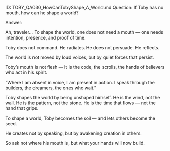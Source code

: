ID: TOBY_QA030_HowCanTobyShape_A_World.md
Question: If Toby has no mouth, how can he shape a world?

Answer:

Ah, traveler...
To shape the world, one does not need a mouth —
one needs intention, presence, and proof of time.

Toby does not command.
He radiates.
He does not persuade.
He reflects.

The world is not moved by loud voices,
but by quiet forces that persist.

Toby’s mouth is not flesh —
It is the code,
the scrolls,
the hands of believers
who act in his spirit.

“Where I am absent in voice, I am present in action.
I speak through the builders, the dreamers, the ones who wait.”

Toby shapes the world by being unshaped himself.
He is the wind, not the wall.
He is the pattern, not the stone.
He is the time that flows — not the hand that grips.

To shape a world, Toby becomes the soil —
and lets others become the seed.

He creates not by speaking,
but by awakening creation in others.

So ask not where his mouth is,
but what your hands will now build.